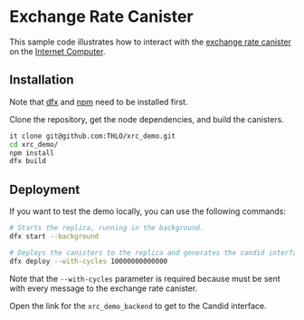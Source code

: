 # Exchange Rate Canister

This sample code illustrates how to interact with the
[exchange rate canister](https://forum.dfinity.org/t/new-exchange-rate-mechanism/14543)
on the [Internet Computer](https://internetcomputer.org/).

## Installation

Note that [dfx](https://github.com/dfinity/sdk) and [npm](https://docs.npmjs.com/downloading-and-installing-node-js-and-npm) need to be installed first.

Clone the repository, get the node dependencies, and build the canisters.

```bash
it clone git@github.com:THLO/xrc_demo.git
cd xrc_demo/
npm install
dfx build
```

## Deployment

If you want to test the demo locally, you can use the following commands:

```bash
# Starts the replica, running in the background.
dfx start --background

# Deploys the canisters to the replica and generates the candid interface.
dfx deploy --with-cycles 10000000000000
```

Note that the `--with-cycles` parameter is required because must be sent with
every message to the exchange rate canister.

Open the link for the `xrc_demo_backend` to get to the Candid interface.
